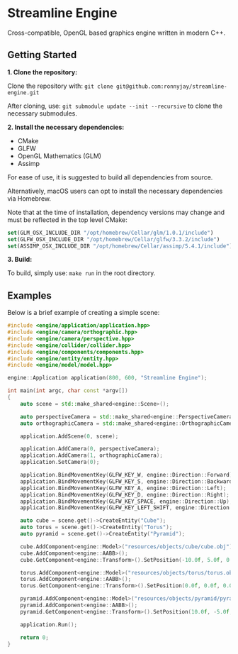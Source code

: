 # Streamline Engine

Cross-compatible, OpenGL based graphics engine written in modern C++.

## Getting Started

**1. Clone the repository:**

 Clone the repository with: `git clone git@github.com:ronnyjay/streamline-engine.git`

 After cloning, use: `git submodule update --init --recursive` to clone the necessary submodules.


**2. Install the necessary dependencies:**

- CMake
- GLFW
- OpenGL Mathematics (GLM)
- Assimp 

For ease of use, it is suggested to build all dependencies from source. 

Alternatively, macOS users can opt to install the necessary dependencies via Homebrew.

Note that at the time of installation, dependency versions may change and must be reflected in the top level CMake:

```cmake
set(GLM_OSX_INCLUDE_DIR "/opt/homebrew/Cellar/glm/1.0.1/include")
set(GLFW_OSX_INCLUDE_DIR "/opt/homebrew/Cellar/glfw/3.3.2/include")
set(ASSIMP_OSX_INCLUDE_DIR "/opt/homebrew/Cellar/assimp/5.4.1/include")
```

**3. Build:**

To build, simply use: `make run` in the root directory.

## Examples

Below is a brief example of creating a simple scene:

```C++
#include <engine/application/application.hpp>
#include <engine/camera/orthographic.hpp>
#include <engine/camera/perspective.hpp>
#include <engine/collider/collider.hpp>
#include <engine/components/components.hpp>
#include <engine/entity/entity.hpp>
#include <engine/model/model.hpp>

engine::Application application(800, 600, "Streamline Engine");

int main(int argc, char const *argv[])
{
    auto scene = std::make_shared<engine::Scene>();

    auto perspectiveCamera = std::make_shared<engine::PerspectiveCamera>();
    auto orthographicCamera = std::make_shared<engine::OrthographicCamera>();

    application.AddScene(0, scene);

    application.AddCamera(0, perspectiveCamera);
    application.AddCamera(1, orthographicCamera);
    application.SetCamera(0);

    application.BindMovementKey(GLFW_KEY_W, engine::Direction::Forward);
    application.BindMovementKey(GLFW_KEY_S, engine::Direction::Backward);
    application.BindMovementKey(GLFW_KEY_A, engine::Direction::Left);
    application.BindMovementKey(GLFW_KEY_D, engine::Direction::Right);
    application.BindMovementKey(GLFW_KEY_SPACE, engine::Direction::Up);
    application.BindMovementKey(GLFW_KEY_LEFT_SHIFT, engine::Direction::Down);

    auto cube = scene.get()->CreateEntity("Cube");
    auto torus = scene.get()->CreateEntity("Torus");
    auto pyramid = scene.get()->CreateEntity("Pyramid");

    cube.AddComponent<engine::Model>("resources/objects/cube/cube.obj");
    cube.AddComponent<engine::AABB>();
    cube.GetComponent<engine::Transform>().SetPosition(-10.0f, 5.0f, 0.0f);

    torus.AddComponent<engine::Model>("resources/objects/torus/torus.obj");
    torus.AddComponent<engine::AABB>();
    torus.GetComponent<engine::Transform>().SetPosition(0.0f, 0.0f, 0.0f);

    pyramid.AddComponent<engine::Model>("resources/objects/pyramid/pyramid.obj");
    pyramid.AddComponent<engine::AABB>();
    pyramid.GetComponent<engine::Transform>().SetPosition(10.0f, -5.0f, 0.0f);

    application.Run();

    return 0;
}
```
